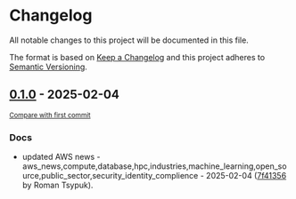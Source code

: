 # Changelog

All notable changes to this project will be documented in this file.

The format is based on [Keep a Changelog](http://keepachangelog.com/en/1.0.0/)
and this project adheres to [Semantic Versioning](http://semver.org/spec/v2.0.0.html).

<!-- insertion marker -->
## [0.1.0](https://github.com/tsypuk/aws-news/releases/tag/ver-2025-02-040.1.0) - 2025-02-04

<small>[Compare with first commit](https://github.com/tsypuk/aws-news/compare/6c19e4cfa107d0b2ce0e1360c743d16a59f6523c...ver-2025-02-04)</small>

### Docs

- updated AWS news - aws_news,compute,database,hpc,industries,machine_learning,open_source,public_sector,security_identity_complience - 2025-02-04 ([7f41356](https://github.com/tsypuk/aws-news/commit/7f4135619ca71de65ed6165501619fb538e4e2ec) by Roman Tsypuk).

